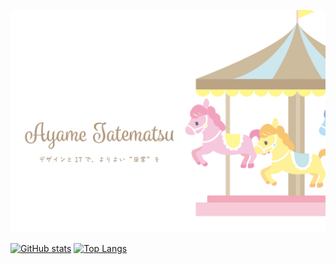 [![Portfolio Site](https://github.com/ayame-q/ayame-q/blob/main/eyecatch.svg)](https://ayame.me)

[![GitHub stats](https://github-readme-stats.vercel.app/api?username=ayame-q&hide_border=true&title_color=AF9679&text_color=2C3838)](https://github.com/anuraghazra/github-readme-stats)
[![Top Langs](https://github-readme-stats.vercel.app/api/top-langs/?username=ayame-q&layout=compact&theme=default&hide_border=true&title_color=AF9679&text_color=2C3838)](https://github.com/anuraghazra/github-readme-stats)


<!--
**ayame-q/ayame-q** is a ✨ _special_ ✨ repository because its `README.md` (this file) appears on your GitHub profile.

Here are some ideas to get you started:

- 🔭 I’m currently working on ...
- 🌱 I’m currently learning ...
- 👯 I’m looking to collaborate on ...
- 🤔 I’m looking for help with ...
- 💬 Ask me about ...
- 📫 How to reach me: ...
- 😄 Pronouns: ...
- ⚡ Fun fact: ...
-->
